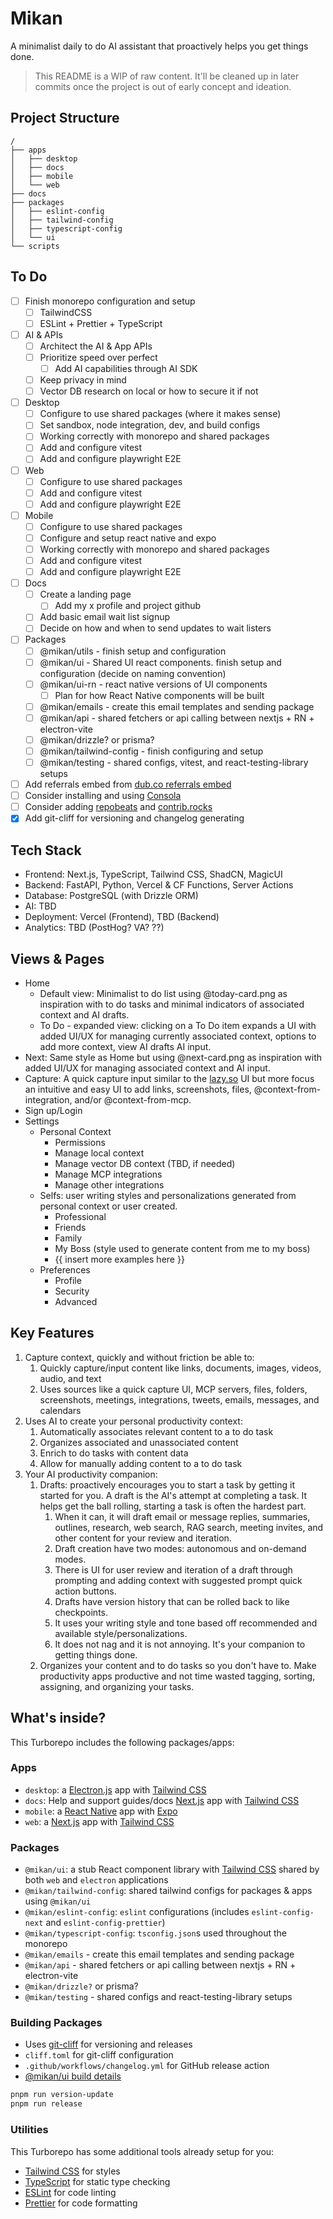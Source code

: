 # Mikan

A minimalist daily to do AI assistant that proactively helps you get things done.

> This README is a WIP of raw content. It'll be cleaned up in later commits once the project is out of early concept and ideation.

## Project Structure

```text
/
├── apps
│   ├── desktop
│   ├── docs
│   ├── mobile
│   └── web
├── docs
├── packages
│   ├── eslint-config
│   ├── tailwind-config
│   ├── typescript-config
│   └── ui
└── scripts
```

## To Do

- [ ] Finish monorepo configuration and setup
  - [ ] TailwindCSS
  - [ ] ESLint + Prettier + TypeScript
- [ ] AI & APIs
  - [ ] Architect the AI & App APIs
  - [ ] Prioritize speed over perfect
    - [ ] Add AI capabilities through AI SDK
  - [ ] Keep privacy in mind
  - [ ] Vector DB research on local or how to secure it if not
- [ ] Desktop
  - [ ] Configure to use shared packages (where it makes sense)
  - [ ] Set sandbox, node integration, dev, and build configs
  - [ ] Working correctly with monorepo and shared packages
  - [ ] Add and configure vitest
  - [ ] Add and configure playwright E2E
- [ ] Web
  - [ ] Configure to use shared packages
  - [ ] Add and configure vitest
  - [ ] Add and configure playwright E2E
- [ ] Mobile
  - [ ] Configure to use shared packages
  - [ ] Configure and setup react native and expo
  - [ ] Working correctly with monorepo and shared packages
  - [ ] Add and configure vitest
  - [ ] Add and configure playwright E2E
- [ ] Docs
  - [ ] Create a landing page
    - [ ] Add my x profile and project github
  - [ ] Add basic email wait list signup
  - [ ] Decide on how and when to send updates to wait listers
- [ ] Packages
  - [ ] @mikan/utils - finish setup and configuration
  - [ ] @mikan/ui - Shared UI react components. finish setup and configuration (decide on naming convention)
  - [ ] @mikan/ui-rn - react native versions of UI components
    - [ ] Plan for how React Native components will be built
  - [ ] @mikan/emails - create this email templates and sending package
  - [ ] @mikan/api - shared fetchers or api calling between nextjs + RN + electron-vite
  - [ ] @mikan/drizzle? or prisma?
  - [ ] @mikan/tailwind-config - finish configuring and setup
  - [ ] @mikan/testing - shared configs, vitest, and react-testing-library setups
- [ ] Add referrals embed from [dub.co referrals embed](https://dub.co/docs/sdks/embed/referrals)
- [ ] Consider installing and using [Consola](https://github.com/unjs/consola)
- [ ] Consider adding [repobeats](https://repobeats.axiom.co/) and [contrib.rocks](https://contrib.rocks/)
- [x] Add git-cliff for versioning and changelog generating

## Tech Stack

- Frontend: Next.js, TypeScript, Tailwind CSS, ShadCN, MagicUI
- Backend: FastAPI, Python, Vercel & CF Functions, Server Actions
- Database: PostgreSQL (with Drizzle ORM)
- AI: TBD
- Deployment: Vercel (Frontend), TBD (Backend)
- Analytics: TBD (PostHog? VA? ??)

## Views & Pages

- Home
  - Default view: Minimalist to do list using @today-card.png as inspiration with to do tasks and minimal indicators of associated context and AI drafts.
  - To Do - expanded view: clicking on a To Do item expands a UI with added UI/UX for managing currently associated context, options to add more context, view AI drafts AI input.
- Next: Same style as Home but using @next-card.png as inspiration with added UI/UX for managing associated context and AI input.
- Capture: A quick capture input similar to the [lazy.so](https://lazy.so) UI but more focus an intuitive and easy UI to add links, screenshots, files, @context-from-integration, and/or @context-from-mcp.
- Sign up/Login
- Settings
  - Personal Context
    - Permissions
    - Manage local context
    - Manage vector DB context (TBD, if needed)
    - Manage MCP integrations
    - Manage other integrations
  - Selfs: user writing styles and personalizations generated from personal context or user created.
    - Professional
    - Friends
    - Family
    - My Boss (style used to generate content from me to my boss)
    - {{ insert more examples here }}
  - Preferences
    - Profile
    - Security
    - Advanced

## Key Features

1. Capture context, quickly and without friction be able to:
   1. Quickly capture/input content like links, documents, images, videos, audio, and text
   2. Uses sources like a quick capture UI, MCP servers, files, folders, screenshots, meetings, integrations, tweets, emails, messages, and calendars
2. Uses AI to create your personal productivity context:
   1. Automatically associates relevant content to a to do task
   2. Organizes associated and unassociated content
   3. Enrich to do tasks with content data
   4. Allow for manually adding content to a to do task
3. Your AI productivity companion:
   1. Drafts: proactively encourages you to start a task by getting it started for you. A draft is the AI's attempt at completing a task. It helps get the ball rolling, starting a task is often the hardest part.
      1. When it can, it will draft email or message replies, summaries, outlines, research, web search, RAG search, meeting invites, and other content for your review and iteration.
      2. Draft creation have two modes: autonomous and on-demand modes.
      3. There is UI for user review and iteration of a draft through prompting and adding context with suggested prompt quick action buttons.
      4. Drafts have version history that can be rolled back to like checkpoints.
      5. It uses your writing style and tone based off recommended and available style/personalizations.
      6. It does not nag and it is not annoying. It's your companion to getting things done.
   2. Organizes your content and to do tasks so you don't have to. Make productivity apps productive and not time wasted tagging, sorting, assigning, and organizing your tasks.

## What's inside?

This Turborepo includes the following packages/apps:

### Apps

- `desktop`: a [Electron.js](https://electronjs.org/) app with [Tailwind CSS](https://tailwindcss.com/)
- `docs`: Help and support guides/docs [Next.js](https://nextjs.org/) app with [Tailwind CSS](https://tailwindcss.com/)
- `mobile`: a [React Native](https://reactnative.dev/) app with [Expo](https://expo.dev/)
- `web`: a [Next.js](https://nextjs.org/) app with [Tailwind CSS](https://tailwindcss.com/)

### Packages

- `@mikan/ui`: a stub React component library with [Tailwind CSS](https://tailwindcss.com/) shared by both `web` and `electron` applications
- `@mikan/tailwind-config`: shared tailwind configs for packages & apps using `@mikan/ui`
- `@mikan/eslint-config`: `eslint` configurations (includes `eslint-config-next` and `eslint-config-prettier`)
- `@mikan/typescript-config`: `tsconfig.json`s used throughout the monorepo
- `@mikan/emails` - create this email templates and sending package
- `@mikan/api` - shared fetchers or api calling between nextjs + RN + electron-vite
- `@mikan/drizzle?` or prisma?
- `@mikan/testing` - shared configs and react-testing-library setups

### Building Packages

- Uses [git-cliff](https://git-cliff.org/) for versioning and releases
- `cliff.toml` for git-cliff configuration
- `.github/workflows/changelog.yml` for GitHub release action
- [@mikan/ui build details](./packages/ui/README.md)

```bash
pnpm run version-update
pnpm run release
```

### Utilities

This Turborepo has some additional tools already setup for you:

- [Tailwind CSS](https://tailwindcss.com/) for styles
- [TypeScript](https://www.typescriptlang.org/) for static type checking
- [ESLint](https://eslint.org/) for code linting
- [Prettier](https://prettier.io) for code formatting
